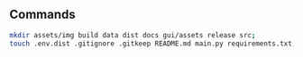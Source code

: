 ## Commands

 ```sh
mkdir assets/img build data dist docs gui/assets release src; 
touch .env.dist .gitignore .gitkeep README.md main.py requirements.txt;
 ```
